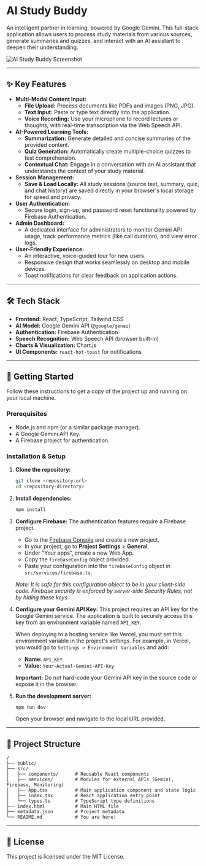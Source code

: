 # AI Study Buddy

An intelligent partner in learning, powered by Google Gemini. This full-stack application allows users to process study materials from various sources, generate summaries and quizzes, and interact with an AI assistant to deepen their understanding.

![AI Study Buddy Screenshot](https://storage.googleapis.com/aistudio-project-showcase/tutorials/9b59e35b-1678-4537-81a1-949e25b12a52/thumbnail.png)

---

## ✨ Key Features

- **Multi-Modal Content Input:**
  - **File Upload:** Process documents like PDFs and images (PNG, JPG).
  - **Text Input:** Paste or type text directly into the application.
  - **Voice Recording:** Use your microphone to record lectures or thoughts, with real-time transcription via the Web Speech API.
- **AI-Powered Learning Tools:**
  - **Summarization:** Generate detailed and concise summaries of the provided content.
  - **Quiz Generation:** Automatically create multiple-choice quizzes to test comprehension.
  - **Contextual Chat:** Engage in a conversation with an AI assistant that understands the context of your study material.
- **Session Management:**
  - **Save & Load Locally:** All study sessions (source text, summary, quiz, and chat history) are saved directly in your browser's local storage for speed and privacy.
- **User Authentication:**
  - Secure login, sign-up, and password reset functionality powered by Firebase Authentication.
- **Admin Dashboard:**
  - A dedicated interface for administrators to monitor Gemini API usage, track performance metrics (like call duration), and view error logs.
- **User-Friendly Experience:**
  - An interactive, voice-guided tour for new users.
  - Responsive design that works seamlessly on desktop and mobile devices.
  - Toast notifications for clear feedback on application actions.

---

## 🛠️ Tech Stack

- **Frontend:** React, TypeScript, Tailwind CSS
- **AI Model:** Google Gemini API (`@google/genai`)
- **Authentication:** Firebase Authentication
- **Speech Recognition:** Web Speech API (browser built-in)
- **Charts & Visualization:** Chart.js
- **UI Components:** `react-hot-toast` for notifications

---

## 🚀 Getting Started

Follow these instructions to get a copy of the project up and running on your local machine.

### Prerequisites

- Node.js and npm (or a similar package manager).
- A Google Gemini API Key.
- A Firebase project for authentication.

### Installation & Setup

1.  **Clone the repository:**
    ```sh
    git clone <repository-url>
    cd <repository-directory>
    ```

2.  **Install dependencies:**
    ```sh
    npm install
    ```

3.  **Configure Firebase:**
    The authentication features require a Firebase project.
    - Go to the [Firebase Console](https://console.firebase.google.com/) and create a new project.
    - In your project, go to **Project Settings** > **General**.
    - Under "Your apps", create a new Web App.
    - Copy the `firebaseConfig` object provided.
    - Paste your configuration into the `firebaseConfig` object in `src/services/firebase.ts`.
    
    *Note: It is safe for this configuration object to be in your client-side code. Firebase security is enforced by server-side Security Rules, not by hiding these keys.*

4.  **Configure your Gemini API Key:**
    This project requires an API key for the Google Gemini service. The application is built to securely access this key from an environment variable named `API_KEY`.

    When deploying to a hosting service like Vercel, you must set this environment variable in the project's settings. For example, in Vercel, you would go to `Settings > Environment Variables` and add:
    - **Name:** `API_KEY`
    - **Value:** `Your-Actual-Gemini-API-Key`

    **Important:** Do not hard-code your Gemini API key in the source code or expose it in the browser.

5.  **Run the development server:**
    ```sh
    npm run dev
    ```
    Open your browser and navigate to the local URL provided.

---

## 📂 Project Structure

```
/
├── public/
├── src/
│   ├── components/      # Reusable React components
│   ├── services/        # Modules for external APIs (Gemini, Firebase, Monitoring)
│   ├── App.tsx          # Main application component and state logic
│   ├── index.tsx        # React application entry point
│   └── types.ts         # TypeScript type definitions
├── index.html           # Main HTML file
├── metadata.json        # Project metadata
└── README.md            # You are here!
```
---
## 📄 License

This project is licensed under the MIT License.